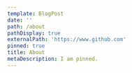 ```yaml
---
template: BlogPost
date: ''
path: /about
pathDisplay: true
externalPath: 'https://www.github.com'
pinned: true
title: About
metaDescription: I am pinned.
---
```


